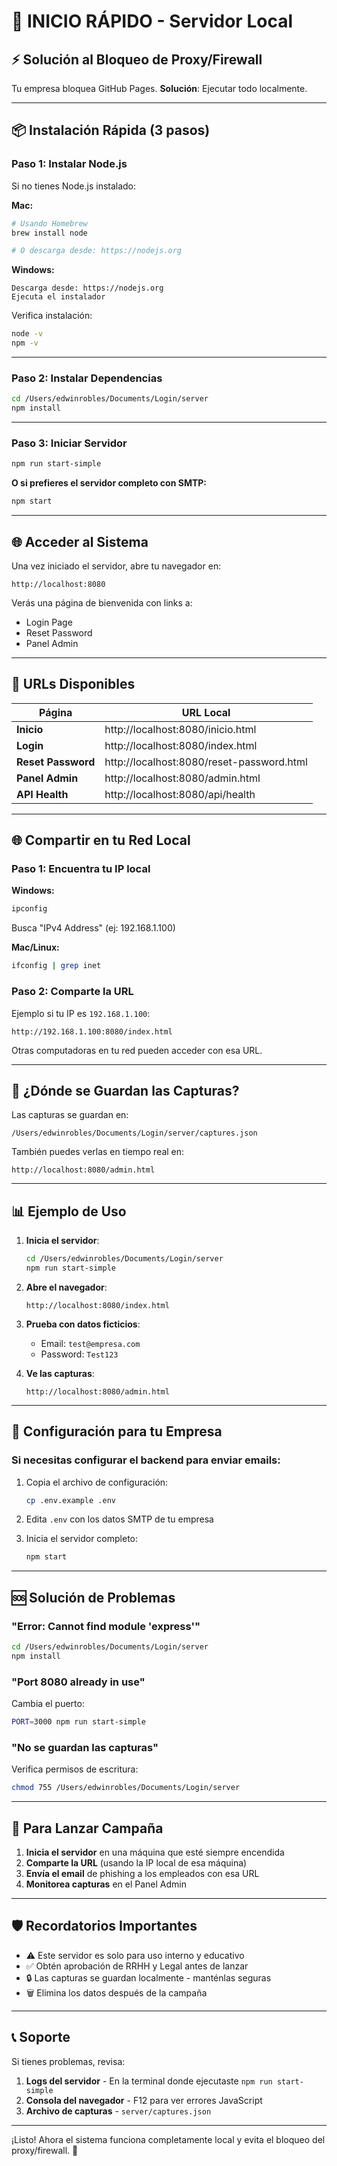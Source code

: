 # 🚀 INICIO RÁPIDO - Servidor Local

## ⚡ Solución al Bloqueo de Proxy/Firewall

Tu empresa bloquea GitHub Pages. **Solución**: Ejecutar todo localmente.

---

## 📦 Instalación Rápida (3 pasos)

### Paso 1: Instalar Node.js

Si no tienes Node.js instalado:

**Mac:**
```bash
# Usando Homebrew
brew install node

# O descarga desde: https://nodejs.org
```

**Windows:**
```
Descarga desde: https://nodejs.org
Ejecuta el instalador
```

Verifica instalación:
```bash
node -v
npm -v
```

---

### Paso 2: Instalar Dependencias

```bash
cd /Users/edwinrobles/Documents/Login/server
npm install
```

---

### Paso 3: Iniciar Servidor

```bash
npm run start-simple
```

**O si prefieres el servidor completo con SMTP:**
```bash
npm start
```

---

## 🌐 Acceder al Sistema

Una vez iniciado el servidor, abre tu navegador en:

```
http://localhost:8080
```

Verás una página de bienvenida con links a:
- Login Page
- Reset Password
- Panel Admin

---

## 🔗 URLs Disponibles

| Página | URL Local |
|--------|-----------|
| **Inicio** | http://localhost:8080/inicio.html |
| **Login** | http://localhost:8080/index.html |
| **Reset Password** | http://localhost:8080/reset-password.html |
| **Panel Admin** | http://localhost:8080/admin.html |
| **API Health** | http://localhost:8080/api/health |

---

## 🌐 Compartir en tu Red Local

### Paso 1: Encuentra tu IP local

**Windows:**
```cmd
ipconfig
```
Busca "IPv4 Address" (ej: 192.168.1.100)

**Mac/Linux:**
```bash
ifconfig | grep inet
```

### Paso 2: Comparte la URL

Ejemplo si tu IP es `192.168.1.100`:

```
http://192.168.1.100:8080/index.html
```

Otras computadoras en tu red pueden acceder con esa URL.

---

## 💾 ¿Dónde se Guardan las Capturas?

Las capturas se guardan en:

```
/Users/edwinrobles/Documents/Login/server/captures.json
```

También puedes verlas en tiempo real en:
```
http://localhost:8080/admin.html
```

---

## 📊 Ejemplo de Uso

1. **Inicia el servidor**:
   ```bash
   cd /Users/edwinrobles/Documents/Login/server
   npm run start-simple
   ```

2. **Abre el navegador**:
   ```
   http://localhost:8080/index.html
   ```

3. **Prueba con datos ficticios**:
   - Email: `test@empresa.com`
   - Password: `Test123`

4. **Ve las capturas**:
   ```
   http://localhost:8080/admin.html
   ```

---

## 🔧 Configuración para tu Empresa

### Si necesitas configurar el backend para enviar emails:

1. Copia el archivo de configuración:
   ```bash
   cp .env.example .env
   ```

2. Edita `.env` con los datos SMTP de tu empresa

3. Inicia el servidor completo:
   ```bash
   npm start
   ```

---

## 🆘 Solución de Problemas

### "Error: Cannot find module 'express'"
```bash
cd /Users/edwinrobles/Documents/Login/server
npm install
```

### "Port 8080 already in use"
Cambia el puerto:
```bash
PORT=3000 npm run start-simple
```

### "No se guardan las capturas"
Verifica permisos de escritura:
```bash
chmod 755 /Users/edwinrobles/Documents/Login/server
```

---

## 🎯 Para Lanzar Campaña

1. **Inicia el servidor** en una máquina que esté siempre encendida
2. **Comparte la URL** (usando la IP local de esa máquina)
3. **Envía el email** de phishing a los empleados con esa URL
4. **Monitorea capturas** en el Panel Admin

---

## 🛡️ Recordatorios Importantes

- ⚠️ Este servidor es solo para uso interno y educativo
- ✅ Obtén aprobación de RRHH y Legal antes de lanzar
- 🔒 Las capturas se guardan localmente - manténlas seguras
- 🗑️ Elimina los datos después de la campaña

---

## 📞 Soporte

Si tienes problemas, revisa:

1. **Logs del servidor** - En la terminal donde ejecutaste `npm run start-simple`
2. **Consola del navegador** - F12 para ver errores JavaScript
3. **Archivo de capturas** - `server/captures.json`

---

¡Listo! Ahora el sistema funciona completamente local y evita el bloqueo del proxy/firewall. 🎉
